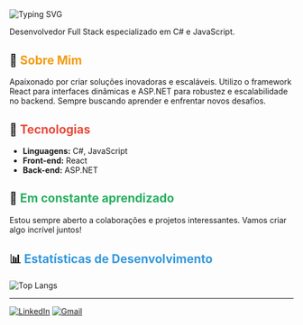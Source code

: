 ## <div align="center">
  <img src="https://readme-typing-svg.herokuapp.com?font=Fira+Code&size=24&pause=1000&color=f39c12&width=435&lines=Ol%C3%A1%2C+eu+sou+o+Roger!+Bem+vindo" alt="Typing SVG" />
</div>

Desenvolvedor Full Stack especializado em C# e JavaScript.

## 🚀 <span style="color:#f39c12;">Sobre Mim</span>
Apaixonado por criar soluções inovadoras e escaláveis. Utilizo o framework React para interfaces dinâmicas e ASP.NET para robustez e escalabilidade no backend. Sempre buscando aprender e enfrentar novos desafios.

## 🔧 <span style="color:#e74c3c;">Tecnologias</span>
- **Linguagens:** C#, JavaScript
- **Front-end:** React
- **Back-end:** ASP.NET

## 🌱 <span style="color:#27ae60;">Em constante aprendizado</span>
Estou sempre aberto a colaborações e projetos interessantes. Vamos criar algo incrível juntos!

## 📊 <span style="color:#3498db;">Estatísticas de Desenvolvimento</span>
![Top Langs](https://github-readme-stats.vercel.app/api/top-langs/?username=DevRogerAlbuquerque&layout=compact&theme=dark)


---

[![LinkedIn](https://img.shields.io/badge/LinkedIn-000?style=for-the-badge&logo=linkedin&logoColor=0E76A8)](https://br.linkedin.com/in/roger-albuquerque-955a11195) [![Gmail](https://img.shields.io/badge/Gmail-000?style=for-the-badge&logo=gmail&logoColor=EA4335)](mailto:contatorogeroficial@gmail.com)
